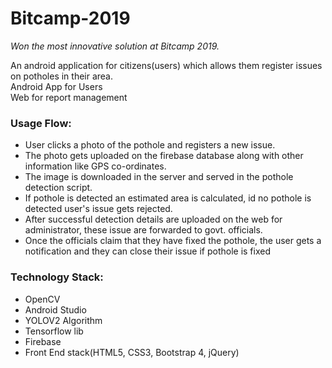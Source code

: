 <h1>Bitcamp-2019</h1>
<i>Won the most innovative solution at Bitcamp 2019.</i>

An android application for citizens(users) which allows them register issues on potholes in their area.<br>
Android App for Users<br>
Web for report management
<br>
<h3>Usage Flow:</h3>
<ul>
  <li>User clicks a photo of the pothole and registers a new issue.</li>
  <li>The photo gets uploaded on the firebase database along with other information like GPS co-ordinates.</li>
  <li>The image is downloaded in the server and served in the pothole detection script.</li>
  <li>If pothole is detected an estimated area is calculated, id no pothole is detected user's issue gets rejected.</li>
  <li>After successful detection details are uploaded on the web for administrator, these issue are forwarded to govt. officials.</li>
  <li>Once the officials claim that they have fixed the pothole, the user gets a notification and they can close their issue if pothole is fixed</li>
</ul>

<h3>Technology Stack:</h3>
<ul>
  <li>OpenCV</li>
  <li>Android Studio</li>
  <li>YOLOV2 Algorithm</li>
  <li>Tensorflow lib</li>
  <li>Firebase</li>
  <li>Front End stack(HTML5, CSS3, Bootstrap 4, jQuery)</li>
</ul>

